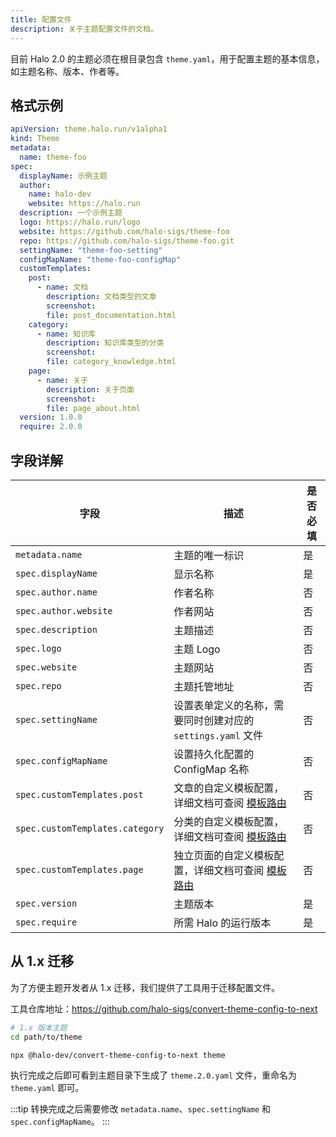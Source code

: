 ```yaml
---
title: 配置文件
description: 关于主题配置文件的文档。
---
```


目前 Halo 2.0 的主题必须在根目录包含 `theme.yaml`，用于配置主题的基本信息，如主题名称、版本、作者等。

## 格式示例

```yaml title="theme.yaml"
apiVersion: theme.halo.run/v1alpha1
kind: Theme
metadata:
  name: theme-foo
spec:
  displayName: 示例主题
  author:
    name: halo-dev
    website: https://halo.run
  description: 一个示例主题
  logo: https://halo.run/logo
  website: https://github.com/halo-sigs/theme-foo
  repo: https://github.com/halo-sigs/theme-foo.git
  settingName: "theme-foo-setting"
  configMapName: "theme-foo-configMap"
  customTemplates:
    post:
      - name: 文档
        description: 文档类型的文章
        screenshot: 
        file: post_documentation.html
    category:
      - name: 知识库
        description: 知识库类型的分类
        screenshot: 
        file: category_knowledge.html
    page:
      - name: 关于
        description: 关于页面
        screenshot:
        file: page_about.html
  version: 1.0.0
  require: 2.0.0
```

## 字段详解

| 字段                            | 描述                                                                          | 是否必填 |
| ------------------------------- | ----------------------------------------------------------------------------- | -------- |
| `metadata.name`                 | 主题的唯一标识                                                                | 是       |
| `spec.displayName`              | 显示名称                                                                      | 是       |
| `spec.author.name`              | 作者名称                                                                      | 否       |
| `spec.author.website`           | 作者网站                                                                      | 否       |
| `spec.description`              | 主题描述                                                                      | 否       |
| `spec.logo`                     | 主题 Logo                                                                     | 否       |
| `spec.website`                  | 主题网站                                                                      | 否       |
| `spec.repo`                     | 主题托管地址                                                                  | 否       |
| `spec.settingName`              | 设置表单定义的名称，需要同时创建对应的 `settings.yaml` 文件                   | 否       |
| `spec.configMapName`            | 设置持久化配置的 ConfigMap 名称                                               | 否       |
| `spec.customTemplates.post`     | 文章的自定义模板配置，详细文档可查阅 [模板路由](./template-route-mapping#custom-templates)     | 否       |
| `spec.customTemplates.category` | 分类的自定义模板配置，详细文档可查阅 [模板路由](./template-route-mapping#custom-templates)     | 否       |
| `spec.customTemplates.page`     | 独立页面的自定义模板配置，详细文档可查阅 [模板路由](./template-route-mapping#custom-templates) | 否       |
| `spec.version`                  | 主题版本                                                                      | 是       |
| `spec.require`                  | 所需 Halo 的运行版本                                                          | 是       |

## 从 1.x 迁移

为了方便主题开发者从 1.x 迁移，我们提供了工具用于迁移配置文件。

工具仓库地址：<https://github.com/halo-sigs/convert-theme-config-to-next>

```bash
# 1.x 版本主题
cd path/to/theme

npx @halo-dev/convert-theme-config-to-next theme
```

执行完成之后即可看到主题目录下生成了 `theme.2.0.yaml` 文件，重命名为 `theme.yaml` 即可。

:::tip
转换完成之后需要修改 `metadata.name`、`spec.settingName` 和 `spec.configMapName`。
:::
